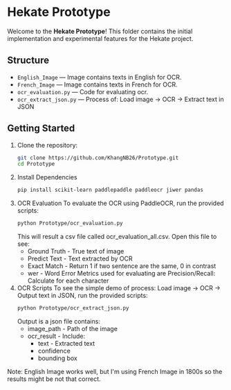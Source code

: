 # Hekate Prototype

Welcome to the **Hekate Prototype**! This folder contains the initial implementation and experimental features for the Hekate project.

## Structure

- `English_Image` — Image contains texts in English for OCR.
- `French_Image` — Image contains texts in French for OCR.
- `ocr_evaluation.py` — Code for evaluating ocr.
- `ocr_extract_json.py` — Process of: Load image -> OCR -> Extract text in JSON

## Getting Started

1. Clone the repository:
    ```bash
    git clone https://github.com/KhangNB26/Prototype.git
    cd Prototype
    ```
2. Install Dependencies
    ```bash
    pip install scikit-learn paddlepaddle paddleocr jiwer pandas
    ```
3. OCR Evaluation
    To evaluate the OCR using PaddleOCR, run the provided scripts:
    ```bash
    python Prototype/ocr_evaluation.py
    ```
    This will result a csv file called ocr_evaluation_all.csv. Open this file to see:
    - Ground Truth - True text of image
    - Predict Text - Text extracted by OCR
    - Exact Match - Return 1 if two sentence are the same, 0 in contrast
    - wer - Word Error
    Metrics used for evaluating are Precision/Recall: Calculate for each character
4. OCR Scripts
    To see the simple demo of process: Load image -> OCR -> Output text in JSON, run the provided scripts:
    ```bash
    python Prototype/ocr_extract_json.py
    ```
    Output is a json file contains:
    - image_path - Path of the image
    - ocr_result - Include:
        - text - Extracted text
        - confidence
        - bounding box

Note: English Image works well, but I'm using French Image in 1800s so the results might be not that correct.